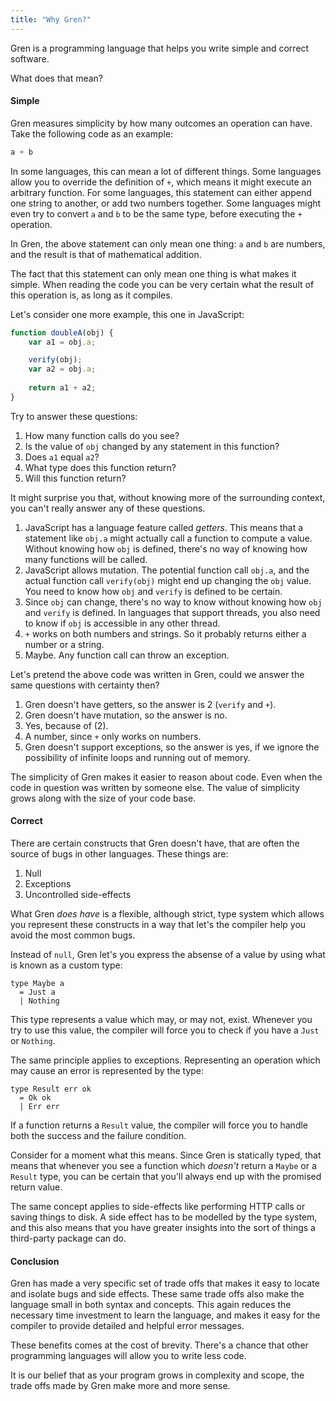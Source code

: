 ```yaml
---
title: "Why Gren?"
---
```


Gren is a programming language that helps you write simple and correct software.

What does that mean?

#### Simple

Gren measures simplicity by how many outcomes an operation can have. Take the following code as an example:

```js
a + b
```

In some languages, this can mean a lot of different things. Some languages allow you to override the definition of `+`, which means it might execute an arbitrary function. For some languages, this statement can either append one string to another, or add two numbers together. Some languages might even try to convert `a` and `b` to be the same type, before executing the `+` operation.

In Gren, the above statement can only mean one thing: `a` and `b` are numbers, and the result is that of mathematical addition.

The fact that this statement can only mean one thing is what makes it simple. When reading the code you can be very certain what the result of this operation is, as long as it compiles.

Let's consider one more example, this one in JavaScript:

```js
function doubleA(obj) {
    var a1 = obj.a;

    verify(obj);
    var a2 = obj.a;
    
    return a1 + a2;
}
```

Try to answer these questions:

1. How many function calls do you see?
2. Is the value of `obj` changed by any statement in this function?
3. Does `a1` equal `a2`?
4. What type does this function return?
5. Will this function return?

It might surprise you that, without knowing more of the surrounding context, you can't really answer any of these questions.

1. JavaScript has a language feature called _getters_. This means that a statement like `obj.a` might actually call a function to compute a value. Without knowing how `obj` is defined, there's no way of knowing how many functions will be called.
2. JavaScript allows mutation. The potential function call `obj.a`, and the actual function call `verify(obj)` might end up changing the `obj` value. You need to know how `obj` and `verify` is defined to be certain.
3. Since `obj` can change, there's no way to know without knowing how `obj` and `verify` is defined. In languages that support threads, you also need to know if `obj` is accessible in any other thread.
4. `+` works on both numbers and strings. So it probably returns either a number or a string.
5. Maybe. Any function call can throw an exception.

Let's pretend the above code was written in Gren, could we answer the same questions with certainty then?

1. Gren doesn't have getters, so the answer is 2 (`verify` and `+`).
2. Gren doesn't have mutation, so the answer is no.
3. Yes, because of (2).
4. A number, since `+` only works on numbers.
5. Gren doesn't support exceptions, so the answer is yes, if we ignore the possibility of infinite loops and running out of memory.

The simplicity of Gren makes it easier to reason about code. Even when the code in question was written by someone else. The value of simplicity grows along with the size of your code base.

#### Correct

There are certain constructs that Gren doesn't have, that are often the source of bugs in other languages. These things are:

1. Null
2. Exceptions
3. Uncontrolled side-effects

What Gren _does have_ is a flexible, although strict, type system which allows you represent these constructs in a way that let's the compiler help you avoid the most common bugs.

Instead of `null`, Gren let's you express the absense of a value by using what is known as a custom type:

```gren
type Maybe a
  = Just a
  | Nothing
```

This type represents a value which may, or may not, exist. Whenever you try to use this value, the compiler will force you to check if you have a `Just` or `Nothing`.

The same principle applies to exceptions. Representing an operation which may cause an error is represented by the type:

```gren
type Result err ok
  = Ok ok
  | Err err
```

If a function returns a `Result` value, the compiler will force you to handle both the success and the failure condition.

Consider for a moment what this means. Since Gren is statically typed, that means that whenever you see a function which _doesn't_ return a `Maybe` or a `Result` type, you can be certain that you'll always end up with the promised return value.

The same concept applies to side-effects like performing HTTP calls or saving things to disk. A side effect has to be modelled by the type system, and this also means that you have greater insights into the sort of things a third-party package can do.

#### Conclusion

Gren has made a very specific set of trade offs that makes it easy to locate and isolate bugs and side effects. These same trade offs also make the language small in both syntax and concepts. This again reduces the necessary time investment to learn the language, and makes it easy for the compiler to provide detailed and helpful error messages.

These benefits comes at the cost of brevity. There's a chance that other programming languages will allow you to write less code.

It is our belief that as your program grows in complexity and scope, the trade offs made by Gren make more and more sense.
